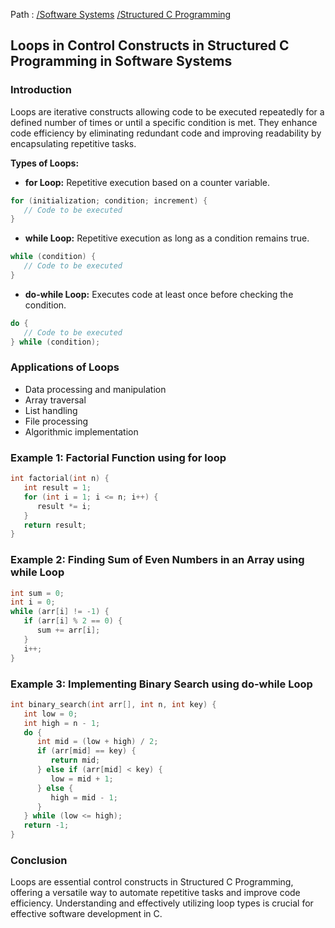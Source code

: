 Path : [/Software Systems](../../index.md) [/Structured C Programming](../index.md)
## Loops in Control Constructs in Structured C Programming in Software Systems

### Introduction

Loops are iterative constructs allowing code to be executed repeatedly for a defined number of times or until a specific condition is met. They enhance code efficiency by eliminating redundant code and improving readability by encapsulating repetitive tasks. 

**Types of Loops:**

- **for Loop:** Repetitive execution based on a counter variable.


```c
for (initialization; condition; increment) {
   // Code to be executed
}
```


- **while Loop:** Repetitive execution as long as a condition remains true.


```c
while (condition) {
   // Code to be executed
}
```


- **do-while Loop:** Executes code at least once before checking the condition.


```c
do {
   // Code to be executed
} while (condition);
```


### Applications of Loops

- Data processing and manipulation
- Array traversal
- List handling
- File processing
- Algorithmic implementation


### Example 1: Factorial Function using for loop

```c
int factorial(int n) {
   int result = 1;
   for (int i = 1; i <= n; i++) {
      result *= i;
   }
   return result;
}
```


### Example 2: Finding Sum of Even Numbers in an Array using while Loop

```c
int sum = 0;
int i = 0;
while (arr[i] != -1) {
   if (arr[i] % 2 == 0) {
      sum += arr[i];
   }
   i++;
}
```


### Example 3: Implementing Binary Search using do-while Loop

```c
int binary_search(int arr[], int n, int key) {
   int low = 0;
   int high = n - 1;
   do {
      int mid = (low + high) / 2;
      if (arr[mid] == key) {
         return mid;
      } else if (arr[mid] < key) {
         low = mid + 1;
      } else {
         high = mid - 1;
      }
   } while (low <= high);
   return -1;
}
```

### Conclusion

Loops are essential control constructs in Structured C Programming, offering a versatile way to automate repetitive tasks and improve code efficiency. Understanding and effectively utilizing loop types is crucial for effective software development in C.
